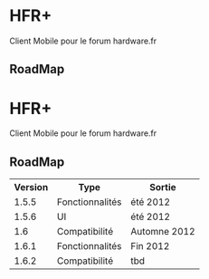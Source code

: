 HFR+
=========================
Client Mobile pour le forum hardware.fr

RoadMap
-------------------------

HFR+
=========================
Client Mobile pour le forum hardware.fr

RoadMap
-------------------------

<table>
  <tr>
    <th>Version</th><th>Type</th><th>Sortie</th>
  </tr>
  <tr>
    <td>1.5.5</td><td>Fonctionnalités</td><td>été 2012</td>
  </tr>
  <tr>
    <td>1.5.6</td><td>UI</td><td>été 2012</td>
  </tr>
 <tr>
    <td>1.6</td><td>Compatibilité</td><td>Automne 2012</td>
  </tr>
<tr>
    <td>1.6.1</td><td>Fonctionnalités</td><td>Fin 2012</td>
  </tr>
<tr>
    <td>1.6.2</td><td>Compatibilité</td><td>tbd</td>
  </tr>
</table>